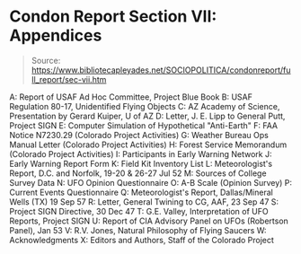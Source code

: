 # Condon Report Section VII: Appendices

> Source: https://www.bibliotecapleyades.net/SOCIOPOLITICA/condonreport/full_report/sec-vii.htm

A: Report of USAF Ad Hoc Committee, Project Blue Book
B: USAF Regulation 80-17, Unidentified Flying Objects
C: AZ Academy of Science, Presentation by Gerard Kuiper, U of AZ
D: Letter, J. E. Lipp to General Putt, Project SIGN
E: Computer Simulation of Hypothetical "Anti-Earth"
F: FAA Notice N7230.29 (Colorado Project Activities)
G: Weather Bureau Ops Manual Letter (Colorado Project Activities)
H: Forest Service Memorandum (Colorado Project Activities)
I: Participants in Early Warning Network
J: Early Warning Report Form
K: Field Kit Inventory List
L: Meteorologist's Report, D.C. and Norfolk, 19-20 & 26-27 Jul 52
M: Sources of College Survey Data
N: UFO Opinion Questionnaire
O: A-B Scale (Opinion Survey)
P: Current Events Questionnaire
Q: Meteorologist's Report, Dallas/Mineral Wells (TX) 19 Sep 57
R: Letter, General Twining to CG, AAF, 23 Sep 47
S: Project SIGN Directive, 30 Dec 47
T: G.E. Valley, Interpretation of UFO Reports, Project SIGN
U: Report of CIA Advisory Panel on UFOs (Robertson Panel), Jan 53
V: R.V. Jones, Natural Philosophy of Flying Saucers
W: Acknowledgments
X: Editors and Authors, Staff of the Colorado Project
